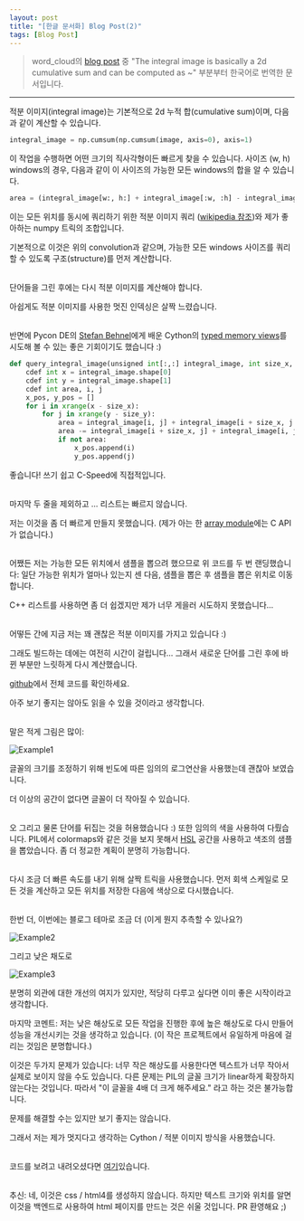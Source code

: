 ```yaml
---
layout: post
title: "[한글 문서화] Blog Post(2)"
tags: [Blog Post]
---
```


>word_cloud의 [blog post][Blog] 중 "The integral image is basically a 2d cumulative sum and can be computed as ~" 부분부터 한국어로 번역한 문서입니다.
<hr>

적분 이미지(integral image)는 기본적으로 2d 누적 합(cumulative sum)이며, 다음과 같이 계산할 수 있습니다.
```python
integral_image = np.cumsum(np.cumsum(image, axis=0), axis=1)
```
이 작업을 수행하면 어떤 크기의 직사각형이든 빠르게 찾을 수 있습니다. 사이즈 (w, h) windows의 경우, 다음과 같이 이 사이즈의 가능한 모든 windows의 합을 알 수 있습니다.
```python
area = (integral_image[w:, h:] + integral_image[:w, :h] - integral_image[w:, :h] - integral_image[:w, h:])
```
이는 모든 위치를 동시에 쿼리하기 위한 적분 이미지 쿼리 ([wikipedia 참조][Wiki])와 제가 좋아하는 numpy 트릭의 조합입니다.

기본적으로 이것은 위의 convolution과 같으며, 가능한 모든 windows 사이즈를 쿼리할 수 있도록 구조(structure)를 먼저 계산합니다.
<br><br>

단어들을 그린 후에는 다시 적분 이미지를 계산해야 합니다.

아쉽게도 적분 이미지를 사용한 멋진 인덱싱은 살짝 느렸습니다.
<br><br>

반면에 Pycon DE의 [Stefan Behnel][Stefan]에게 배운 Cython의 [typed memory views][Typed]를 시도해 볼 수 있는 좋은 기회이기도 했습니다 :)
```python
def query_integral_image(unsigned int[:,:] integral_image, int size_x, int size_y):
    cdef int x = integral_image.shape[0]
    cdef int y = integral_image.shape[1]
    cdef int area, i, j
    x_pos, y_pos = []
    for i in xrange(x - size_x):
        for j in xrange(y - size_y):
            area = integral_image[i, j] + integral_image[i + size_x, j + size_y]
            area -= integral_image[i + size_x, j] + integral_image[i, j + size_y]
            if not area:
                x_pos.append(i)
                y_pos.append(j)
```
좋습니다! 쓰기 쉽고 C-Speed에 직접적입니다.
<br><br>

마지막 두 줄을 제외하고 ... 리스트는 빠르지 않습니다.

저는 이것을 좀 더 빠르게 만들지 못했습니다. (제가 아는 한 [array module][Array]에는 C API가 없습니다.)
<br><br>

어쨌든 저는 가능한 모든 위치에서 샘플을 뽑으려 했으므로 위 코드를 두 번 랜딩했습니다: 일단 가능한 위치가 얼마나 있는지 센 다음, 샘플을 뽑은 후 샘플을 뽑은 위치로 이동합니다.

C++ 리스트를 사용하면 좀 더 쉽겠지만 제가 너무 게을러 시도하지 못했습니다...
<br><br>

어떻든 간에 지금 저는 꽤 괜찮은 적분 이미지를 가지고 있습니다 :)

그래도 빌드하는 데에는 여전히 시간이 걸립니다... 그래서 새로운 단어를 그린 후에 바뀐 부분만 느릿하게 다시 계산했습니다.

[github][Github]에서 전체 코드를 확인하세요.

아주 보기 좋지는 않아도 읽을 수 있을 것이라고 생각합니다.
<br><br>

말은 적게 그림은 많이:

![Example1][Ex1]
<br>

글꼴의 크기를 조정하기 위해 빈도에 따른 임의의 로그연산을 사용했는데 괜찮아 보였습니다.

더 이상의 공간이 없다면 글꼴이 더 작아질 수 있습니다.
<br><br>

오 그리고 물론 단어를 뒤집는 것을 허용했습니다 :) 또한 임의의 색을 사용하여 다뤘습니다. PIL에서 colormaps와 같은 것을 보지 못해서 [HSL][HSL] 공간을 사용하고 색조의 샘플을 뽑았습니다. 좀 더 정교한 계획이 분명히 가능합니다.
<br><br>

다시 조금 더 빠른 속도를 내기 위해 살짝 트릭을 사용했습니다. 먼저 회색 스케일로 모든 것을 계산하고 모든 위치를 저장한 다음에 색상으로 다시했습니다.
<br><br>

한번 더, 이번에는 블로그 테마로 조금 더 (이게 뭔지 추측할 수 있나요?)

![Example2][Ex2]
<br>

그리고 낮은 채도로

![Example3][Ex3]
<br>

분명히 외관에 대한 개선의 여지가 있지만, 적당히 다루고 싶다면 이미 좋은 시작이라고 생각합니다.

마지막 코멘트: 저는 낮은 해상도로 모든 작업을 진행한 후에 높은 해상도로 다시 만들어 성능을 개선시키는 것을 생각하고 있습니다. (이 작은 프로젝트에서 유일하게 마음에 걸리는 것임은 분명합니다.)

이것은 두가지 문제가 있습니다: 너무 작은 해상도를 사용한다면 텍스트가 너무 작아서 실제로 보이지 않을 수도 있습니다. 다른 문제는 PIL의 글꼴 크기가 linear하게 확장하지 않는다는 것입니다. 따라서 "이 글꼴을 4배 더 크게 해주세요." 라고 하는 것은 불가능합니다.

문제를 해결할 수는 있지만 보기 좋지는 않습니다.

그래서 저는 제가 멋지다고 생각하는 Cython / 적분 이미지 방식을 사용했습니다.
<br><br>

코드를 보려고 내려오셨다면 [여기][Here]있습니다.
<br><br>

추신: 네, 이것은 css / html4를 생성하지 않습니다. 하지만 텍스트 크기와 위치를 알면 이것을 백엔드로 사용하여 html 페이지를 만드는 것은 쉬울 것입니다. PR 환영해요 ;)

[Blog]: https://peekaboo-vision.blogspot.com/2012/11/a-wordcloud-in-python.html
[Wiki]: https://en.wikipedia.org/wiki/Summed-area_table
[Typed]: http://docs.cython.org/en/latest/src/userguide/memoryviews.html
[Stefan]: http://consulting.behnel.de
[Array]: https://docs.python.org/2/library/array.html
[Github]: https://github.com/amueller/word_cloud
[Ex1]: https://2.bp.blogspot.com/-WkzZOACNIXQ/UJmRe2M_GFI/AAAAAAAAAJ4/IevGaoqYmT4/s400/constitution2.png
[HSL]: https://en.wikipedia.org/wiki/HSL_and_HSV
[Ex2]: https://2.bp.blogspot.com/-DkYdVOITxEM/UJmSwk4AURI/AAAAAAAAAKE/aqAigDXGDQg/s400/prml3.png
[Ex3]: https://3.bp.blogspot.com/-deMvj5fVHLI/UJmS3zyIwlI/AAAAAAAAAKQ/sWIzQyHQzj0/s400/prml2.png
[Here]: https://github.com/amueller/word_cloud
